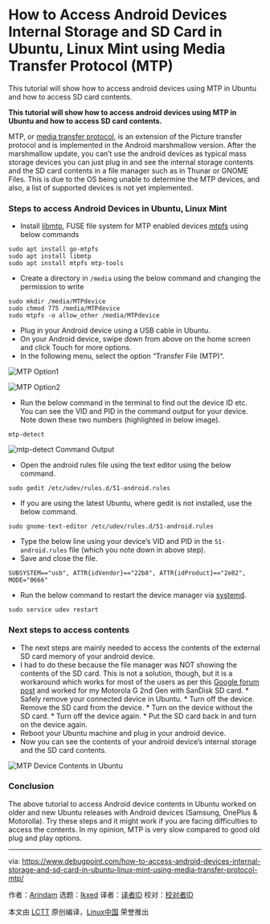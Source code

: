 [#]: subject: "How to Access Android Devices Internal Storage and SD Card in Ubuntu, Linux Mint using Media Transfer Protocol (MTP)"
[#]: via: "https://www.debugpoint.com/how-to-access-android-devices-internal-storage-and-sd-card-in-ubuntu-linux-mint-using-media-transfer-protocol-mtp/"
[#]: author: "Arindam https://www.debugpoint.com/author/admin1/"
[#]: collector: "lkxed"
[#]: translator: "geekpi"
[#]: reviewer: " "
[#]: publisher: " "
[#]: url: " "

How to Access Android Devices Internal Storage and SD Card in Ubuntu, Linux Mint using Media Transfer Protocol (MTP)
======
This tutorial will show how to access android devices using MTP in Ubuntu and how to access SD card contents.

**This tutorial will show how to access android devices using MTP in Ubuntu and how to access SD card contents.**

MTP, or [media transfer protocol][1], is an extension of the Picture transfer protocol and is implemented in the Android marshmallow version. After the marshmallow update, you can’t use the android devices as typical mass storage devices you can just plug in and see the internal storage contents and the SD card contents in a file manager such as in Thunar or GNOME Files. This is due to the OS being unable to determine the MTP devices, and also, a list of supported devices is not yet implemented.

### Steps to access Android Devices in Ubuntu, Linux Mint

* Install [libmtp][2], FUSE file system for MTP enabled devices [mtpfs][3] using below commands

```
sudo apt install go-mtpfs
sudo apt install libmtp
sudo apt install mtpfs mtp-tools
```

* Create a directory in `/media` using the below command and changing the permission to write

```
sudo mkdir /media/MTPdevice
sudo chmod 775 /media/MTPdevice
sudo mtpfs -o allow_other /media/MTPdevice
```

* Plug in your Android device using a USB cable in Ubuntu.
* On your Android device, swipe down from above on the home screen and click Touch for more options.
* In the following menu, select the option “Transfer File (MTP)“.

![MTP Option1][4]

![MTP Option2][5]

* Run the below command in the terminal to find out the device ID etc. You can see the VID and PID in the command output for your device. Note down these two numbers (highlighted in below image).

```
mtp-detect
```

![mtp-detect Command Output][6]

* Open the android rules file using the text editor using the below command.

```
sudo gedit /etc/udev/rules.d/51-android.rules
```

* If you are using the latest Ubuntu, where gedit is not installed, use the below command.

```
sudo gnome-text-editor /etc/udev/rules.d/51-android.rules
```

* Type the below line using your device’s VID and PID in the `51-android.rules` file (which you note down in above step).
* Save and close the file.

```
SUBSYSTEM=="usb", ATTR{idVendor}=="22b8", ATTR{idProduct}=="2e82", MODE="0666"
```

* Run the below command to restart the device manager via [systemd][7].

```
sudo service udev restart
```

### Next steps to access contents

* The next steps are mainly needed to access the contents of the external SD card memory of your android device.
* I had to do these because the file manager was NOT showing the contents of the SD card. This is not a solution, though, but it is a workaround which works for most of the users as per this [Google forum post][8] and worked for my Motorola G 2nd Gen with SanDisk SD card.   * Safely remove your connected device in Ubuntu.  * Turn off the device. Remove the SD card from the device.  * Turn on the device without the SD card.  * Turn off the device again.  * Put the SD card back in and turn on the device again.
* Reboot your Ubuntu machine and plug in your android device.
* Now you can see the contents of your android device’s internal storage and the SD card contents.

![MTP Device Contents in Ubuntu][9]

### Conclusion

The above tutorial to access Android device contents in Ubuntu worked on older and new Ubuntu releases with Android devices (Samsung, OnePlus & Motorolla). Try these steps and it might work if you are facing difficulties to access the contents. In my opinion, MTP is very slow compared to good old plug and play options.

--------------------------------------------------------------------------------

via: https://www.debugpoint.com/how-to-access-android-devices-internal-storage-and-sd-card-in-ubuntu-linux-mint-using-media-transfer-protocol-mtp/

作者：[Arindam][a]
选题：[lkxed][b]
译者：[译者ID](https://github.com/译者ID)
校对：[校对者ID](https://github.com/校对者ID)

本文由 [LCTT](https://github.com/LCTT/TranslateProject) 原创编译，[Linux中国](https://linux.cn/) 荣誉推出

[a]: https://www.debugpoint.com/author/admin1/
[b]: https://github.com/lkxed
[1]: https://en.wikipedia.org/wiki/Media_Transfer_Protocol
[2]: https://sourceforge.net/projects/libmtp/
[3]: https://launchpad.net/ubuntu/+source/mtpfs
[4]: https://www.debugpoint.com/wp-content/uploads/2016/03/MTP-Option1.png
[5]: https://www.debugpoint.com/wp-content/uploads/2016/03/MTP-Option2.png
[6]: https://www.debugpoint.com/wp-content/uploads/2016/03/mtp-detect.png
[7]: https://www.debugpoint.com/systemd-systemctl-service/
[8]: https://productforums.google.com/forum/#!topic/nexus/11d21gbWyQo;context-place=topicsearchin/nexus/category$3Aconnecting-to-networks-and-devices%7Csort:relevance%7Cspell:false
[9]: https://www.debugpoint.com/wp-content/uploads/2016/03/MTP-Device-Contents-in-Ubuntu.png
